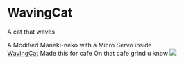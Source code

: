 # WavingCat
A cat that waves
<div>A Modified Maneki-neko with a Micro Servo inside</div>
<a href="https://gayy.me/wavingcat.html">WavingCat</a>
<a>Made this for cafe</a>
<p1>On that cafe grind u know</p1>
<image src="https://cdn.discordapp.com/attachments/1331693609879076895/1332798856965914624/image.png?ex=67969129&is=67953fa9&hm=5011b96879c6229c7ce971cec69fc0325b0c642388e78477930945fda604a464&">
